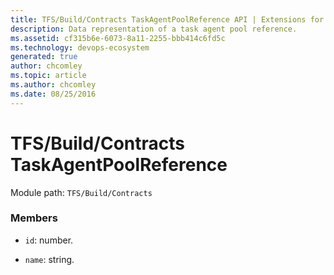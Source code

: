 ```yaml
---
title: TFS/Build/Contracts TaskAgentPoolReference API | Extensions for Azure DevOps Services
description: Data representation of a task agent pool reference.
ms.assetid: cf315b6e-6073-8a11-2255-bbb414c6fd5c
ms.technology: devops-ecosystem
generated: true
author: chcomley
ms.topic: article
ms.author: chcomley
ms.date: 08/25/2016
---
```


# TFS/Build/Contracts TaskAgentPoolReference

Module path: `TFS/Build/Contracts`


### Members

* `id`: number. 

* `name`: string. 

